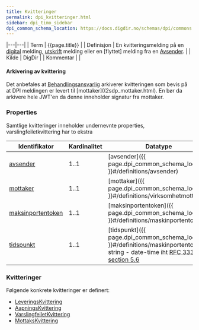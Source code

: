 ```yaml
---
title: Kvitteringer
permalink: dpi_kvitteringer.html
sidebar: dpi_timo_sidebar
dpi_common_schema_location: https://docs.digdir.no/schemas/dpi/commons.schema.json
---
```


<!-- ![](/images/dpi/underarbeide.png) -->

|---|---|
| Term          | {{page.title}} |
| Definisjon    | En kvitteringsmelding på en [digital](DigitalPostMelding.md) melding, [utskrift]() melding eller en [flyttet] melding fra en [Avsender](../begrep/Avsender.md). |
| Kilde         | DigDir |
| Kommentar     |  |

#### Arkivering av kvittering

Det anbefales at [Behandlingsansvarlig](dpi_aktorer.html) arkiverer kvitteringen som bevis på at DPI meldingen er levert til [mottaker]((2sdp_mottaker.html). En bør da arkivere hele JWT'en da denne inneholder signatur fra mottaker.



### Properties
Samtlige kvitteringer inneholder undernevnte properties, varslingfeiletkvittering har to ekstra

| Identifikator | Kardinalitet | Datatype |
| --- | --- | --- |
| [avsender](sdp_avsender.html) | 1..1 | [avsender]({{ page.dpi_common_schema_location }}#/definitions/avsender) |
| [mottaker](2sdp_mottaker.html) | 1..1 | [mottaker]({{ page.dpi_common_schema_location }}#/definitions/virksomhetmottaker) |
| [maksinportentoken](dpi_maskinportentoken.html) | 1..1 | [maksinportentoken]({{ page.dpi_common_schema_location }}#/definitions/maskinportentoken) |
| [tidspunkt](dpi_maskinportentoken.html) | 1..1 | [tidspunkt]({{ page.dpi_common_schema_location }}#/definitions/maskinportentoken) string - date-time iht [RFC 3339, section 5.6](https://datatracker.ietf.org/doc/html/rfc3339#section-5.6) |

### Kvitteringer

Følgende konkrete kvitteringer er definert:

  - [LeveringsKvittering](LeveringsKvittering.md)
  - [AapningsKvittering](AapningsKvittering.md)
  - [VarslingfeiletKvittering](VarslingfeiletKvittering.md)
  - [MottaksKvittering](MottaksKvittering.md)
